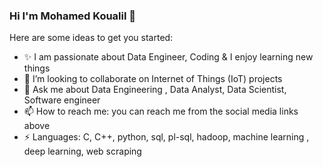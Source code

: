 ### Hi I'm Mohamed Koualil 👋

 
Here are some ideas to get you started:
 
- ✨ I am passionate about Data Engineer, Coding & I enjoy learning new things
- 👯 I’m looking to collaborate on Internet of Things (IoT) projects
- 💬 Ask me about Data Engineering , Data Analyst, Data Scientist, Software engineer
- 📫 How to reach me: you can reach me from the social media links above
- ⚡ Languages: C, C++, python, sql, pl-sql, hadoop, machine learning , deep learning, web scraping 
 


